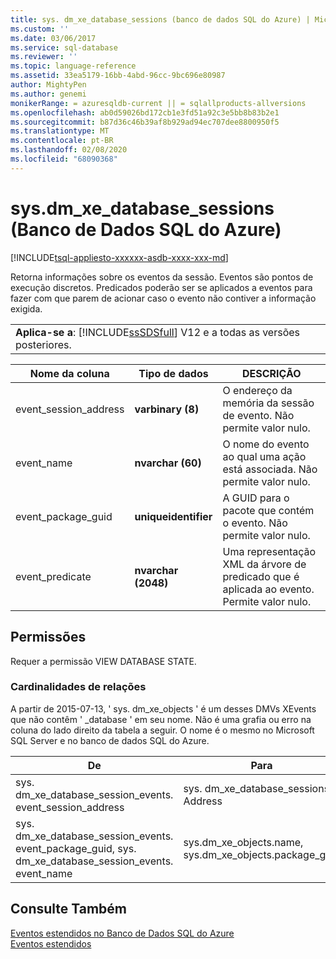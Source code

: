 ```yaml
---
title: sys. dm_xe_database_sessions (banco de dados SQL do Azure) | Microsoft Docs
ms.custom: ''
ms.date: 03/06/2017
ms.service: sql-database
ms.reviewer: ''
ms.topic: language-reference
ms.assetid: 33ea5179-16bb-4abd-96cc-9bc696e80987
author: MightyPen
ms.author: genemi
monikerRange: = azuresqldb-current || = sqlallproducts-allversions
ms.openlocfilehash: ab0d59026bd172cb1e3fd51a92c3e5bb8b83b2e1
ms.sourcegitcommit: b87d36c46b39af8b929ad94ec707dee8800950f5
ms.translationtype: MT
ms.contentlocale: pt-BR
ms.lasthandoff: 02/08/2020
ms.locfileid: "68090368"
---
```

# <a name="sysdm_xe_database_sessions-azure-sql-database"></a>sys.dm_xe_database_sessions (Banco de Dados SQL do Azure)
[!INCLUDE[tsql-appliesto-xxxxxx-asdb-xxxx-xxx-md](../../includes/tsql-appliesto-xxxxxx-asdb-xxxx-xxx-md.md)]

  Retorna informações sobre os eventos da sessão. Eventos são pontos de execução discretos. Predicados poderão ser se aplicados a eventos para fazer com que parem de acionar caso o evento não contiver a informação exigida.  
  
||  
|-|  
|**Aplica-se a**: [!INCLUDE[ssSDSfull](../../includes/sssdsfull-md.md)] V12 e a todas as versões posteriores.|  
  
|Nome da coluna|Tipo de dados|DESCRIÇÃO|  
|-----------------|---------------|-----------------|  
|event_session_address|**varbinary (8)**|O endereço da memória da sessão de evento. Não permite valor nulo.|  
|event_name|**nvarchar (60)**|O nome do evento ao qual uma ação está associada. Não permite valor nulo.|  
|event_package_guid|**uniqueidentifier**|A GUID para o pacote que contém o evento. Não permite valor nulo.|  
|event_predicate|**nvarchar (2048)**|Uma representação XML da árvore de predicado que é aplicada ao evento. Permite valor nulo.|  
  
## <a name="permissions"></a>Permissões  
 Requer a permissão VIEW DATABASE STATE.  
  
### <a name="relationship-cardinalities"></a>Cardinalidades de relações  
A partir de 2015-07-13, ' sys. dm_xe_objects ' é um desses DMVs XEvents que não contêm ' _database ' em seu nome. Não é uma grafia ou erro na coluna do lado direito da tabela a seguir. O nome é o mesmo no Microsoft SQL Server e no banco de dados SQL do Azure.  
  
|De|Para|Relação|  
|--------|------|----------------|  
|sys. dm_xe_database_session_events. event_session_address|sys. dm_xe_database_sessions. Address|Muitos para um|  
|sys. dm_xe_database_session_events. event_package_guid, sys. dm_xe_database_session_events. event_name|sys.dm_xe_objects.name, sys.dm_xe_objects.package_guid|Muitos para um|  
  
## <a name="see-also"></a>Consulte Também  
[Eventos estendidos no Banco de Dados SQL do Azure](https://azure.microsoft.com/documentation/articles/sql-database-xevent-db-diff-from-svr/)  
[Eventos estendidos](../../relational-databases/extended-events/extended-events.md)  
  
 
